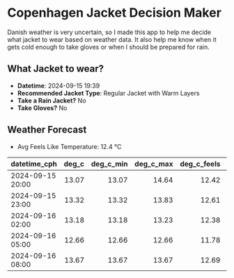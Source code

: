 
# Copenhagen Jacket Decision Maker

Danish weather is very uncertain, so I made this app to help me decide what jacket to wear based on weather data. 
It also help me know when it gets cold enough to take gloves or when I should be prepared for rain.

## What Jacket to wear?

- **Datetime**: 2024-09-15 19:39
- **Recommended Jacket Type**: Regular Jacket with Warm Layers
- **Take a Rain Jacket?** No
- **Take Gloves?** No

## Weather Forecast
- Avg Feels Like Temperature: 12.4 °C

| datetime_cph     |   deg_c |   deg_c_min |   deg_c_max |   deg_c_feels | weather   | wind   | rain   |
|:-----------------|--------:|------------:|------------:|--------------:|:----------|:-------|:-------|
| 2024-09-15 20:00 |   13.07 |       13.07 |       14.64 |         12.42 | Clouds    | Low    | None   |
| 2024-09-15 23:00 |   13.32 |       13.32 |       13.83 |         12.61 | Clouds    | Low    | None   |
| 2024-09-16 02:00 |   13.18 |       13.18 |       13.23 |         12.38 | Clouds    | Low    | None   |
| 2024-09-16 05:00 |   12.66 |       12.66 |       12.66 |         11.78 | Clouds    | Low    | None   |
| 2024-09-16 08:00 |   13.67 |       13.67 |       13.67 |         12.69 | Clouds    | Low    | None   |
        